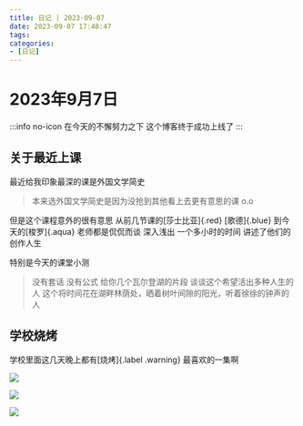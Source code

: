 ```yaml
---
title: 日记 | 2023-09-07
date: 2023-09-07 17:48:47
tags:
categories:
- [日记]
---
```

# 2023年9月7日

:::info no-icon
在今天的不懈努力之下
这个博客终于成功上线了
:::

## 关于最近上课

最近给我印象最深的课是外国文学简史 
> 本来选外国文学简史是因为没抢到其他看上去更有意思的课 o.o

但是这个课程意外的很有意思 
从前几节课的[莎士比亚]{.red} [歌德]{.blue} 
到今天的[梭罗]{.aqua} 
老师都是侃侃而谈 深入浅出
一个多小时的时间 
讲述了他们的创作人生 

特别是今天的课堂小测 
> 没有套话 没有公式 给你几个瓦尔登湖的片段
> 谈谈这个希望活出多种人生的人
> 这个将时间花在湖畔林荫处，晒着树叶间隙的阳光，听着徐徐的钟声的人

## 学校烧烤

学校里面这几天晚上都有[烧烤]{.label .warning} 
最喜欢的一集啊

![](IMG_20230905_202620.jpg)

![](IMG_20230905_202634.jpg)

![](IMG_20230905_202805.jpg)
